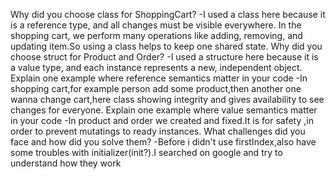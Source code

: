   Why did you choose class for ShoppingCart?
   -I used a class here because it is a reference type, and all changes must be visible everywhere. In the shopping cart, we perform many operations like adding, removing, and updating item.So using a class helps to keep one shared state.
   Why did you choose struct for Product and Order?
   -I used a structure here because it is a value type, and each instance represents a new, independent object.
   Explain one example where reference semantics matter in your code
   -In shopping cart,for example person add some product,then another one wanna change cart,here class showing integrity and gives availability to see changes for everyone.
   Explain one example where value semantics matter in your code
   -In product and order  we created and fixed.It is for safety ,in order to prevent mutatings to ready instances.
    What challenges did you face and how did you solve them?
   -Before i didn't use firstIndex,also have some troubles with initializer(init?).I searched on google and try to understand how they work 
